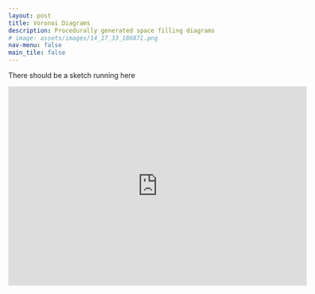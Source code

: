 ```yaml
---
layout: post
title: Voronoi Diagrams
description: Procedurally generated space filling diagrams
# image: assets/images/14_17_33_186871.png
nav-menu: false
main_tile: false
---
```


<!-- ### Doesn't contain anything important. Need to update this post soon. -->
There should be a sketch running here
<style> iframe{ border: none; } </style>
<iframe src ="https://tahsintariq.github.io/p5js/P5_Sketches/P5_Web_Collection/VoronoiGeneration/index.html"width="600px" height="400px"></iframe>
<!-- <img src="{% link assets/images/14_25_59_693029.png %}" alt="Voronoi 1" data-position="center center" /> -->

<!-- <img src="{% link assets/images/14_30_4_938370.png %}" alt="Voronoi 2" data-position="center center" /> -->

